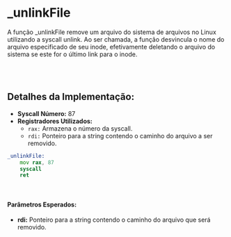 # _unlinkFile
A função _unlinkFile remove um arquivo do sistema de arquivos no Linux utilizando a syscall unlink. Ao ser chamada, a função desvincula o nome do arquivo especificado de seu inode, efetivamente deletando o arquivo do sistema se este for o último link para o inode.

<br><br>

## Detalhes da Implementação:
- **Syscall Número:** 87
- **Registradores Utilizados:**
    - `rax:` Armazena o número da syscall.
    - `rdi:` Ponteiro para a string contendo o caminho do arquivo a ser removido.

```asm
_unlinkFile:
    mov rax, 87
    syscall
    ret
```

<br>

#### Parâmetros Esperados:
- **rdi:** Ponteiro para a string contendo o caminho do arquivo que será removido.